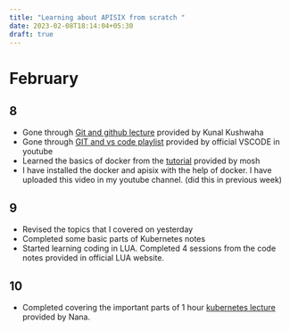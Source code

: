 ```yaml
---
title: "Learning about APISIX from scratch "
date: 2023-02-08T18:14:04+05:30
draft: true
---
```

# February 

## 8
- Gone through [Git and github lecture](https://www.youtube.com/watch?v=apGV9Kg7ics) provided by Kunal Kushwaha
- Gone through [GIT and vs code playlist](https://www.youtube.com/playlist?list=PLj6YeMhvp2S7abEHqkUPRkCSt4N2wpTwD) provided by official VSCODE in youtube
- Learned the basics of docker from the [tutorial](https://www.youtube.com/watch?v=pTFZFxd4hOI) provided by mosh
- I have installed the docker and apisix with the help of docker. I have uploaded this video in my youtube channel. (did this in previous week)

## 9
- Revised the topics that I covered on yesterday
- Completed some basic parts of Kubernetes notes
- Started learning coding in LUA. Completed 4 sessions from the code notes provided in official LUA website.

## 10
- Completed covering the important parts of 1 hour [kubernetes lecture](https://www.youtube.com/watch?v=s_o8dwzRlu4&t=2464s) provided by Nana.
